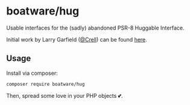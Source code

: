 # boatware/hug

Usable interfaces for the (sadly) abandoned PSR-8 Huggable Interface.

Initial work by Larry Garfield ([@Crell](https://github.com/Crell)) can be found [here](https://github.com/php-fig/fig-standards/tree/master/proposed/psr-8-hug).

## Usage

Install via composer:

```bash
composer require boatware/hug
```

Then, spread some love in your PHP objects 💕.